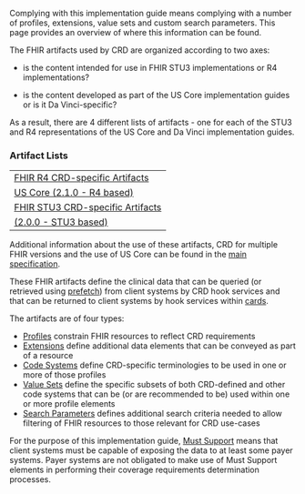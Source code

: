 Complying with this implementation guide means complying with a number of profiles, extensions, value sets and custom search parameters.  This page provides an overview of where this information can be found.

The FHIR artifacts used by CRD are organized according to two axes: 

* is the content intended for use in FHIR STU3 implementations or R4 implementations?

* is the content developed as part of the US Core implementation guides or is it Da Vinci-specific?

As a result, there are 4 different lists of artifacts - one for each of the STU3 and R4 representations of the US Core and Da Vinci implementation guides.

### Artifact Lists
<table>
  <tr>
    <td><a href="artifacts.html">FHIR R4 CRD-specific Artifacts</a></td>
  </tr>
  <tr>
    <td><a href="http://hl7.org/fhir/us/core/2019Jan">US Core (2.1.0 - R4 based)</a></td>
  </tr>
  <tr>
    <td><a href="STU3/artifacts.html">FHIR STU3 CRD-specific Artifacts</a></td>
  </tr>
  <tr>
    <td><a href="http://hl7.org/fhir/us/core/STU2">(2.0.0 - STU3 based)</a></td>
  </tr>
</table>

Additional information about the use of these artifacts, CRD for multiple FHIR versions and the use of US Core can be found in the [main specification](hooks.html#profiles).


These FHIR artifacts define the clinical data that can be queried (or retrieved using [prefetch](hooks.html#prefetch)) from client systems by CRD hook services and that can be returned to client systems by hook services within [cards](hooks.html#cards).

The artifacts are of four types:

* [Profiles]({{site.data.fhir.path}}profiling.html) constrain FHIR resources to reflect CRD requirements
* [Extensions]({{site.data.fhir.path}}extensibility.html) define additional data elements that can be conveyed as part of a resource
* [Code Systems]({{site.data.fhir.path}}codesystem.html) define CRD-specific terminologies to be used in one or more of those profiles
* [Value Sets]({{site.data.fhir.path}}valueset.html) define the specific subsets of both CRD-defined and other code systems that can be (or are recommended to be) used within one or more profile elements
* [Search Parameters]({{site.data.fhir.path}}searchparameter.html) defines additional search criteria needed to allow filtering of FHIR resources to those relevant for CRD use-cases


For the purpose of this implementation guide, [Must Support]({{site.data.fhir.path}}profiling.html#mustsupport) means that client systems must be capable of exposing the data to at least some payer systems.  Payer systems are not obligated to make use of Must Support elements in performing their coverage requirements determination processes.

<!-- Todo: examples, capabilitystatement, TestScenario? -->